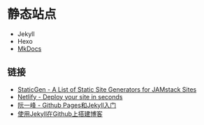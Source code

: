# 静态站点

- Jekyll
- Hexo
- [MkDocs](https://www.mkdocs.org/)

## 链接

- [StaticGen - A List of Static Site Generators for JAMstack Sites](https://www.staticgen.com/)
- [Netlify - Deploy your site in seconds](https://app.netlify.com/)
- [阮一峰 - Github Pages和Jekyll入门](http://www.ruanyifeng.com/blog/2012/08/blogging_with_jekyll.html)
- [使用Jekyll在Github上搭建博客](http://hzmook.github.io/2012/07/01/use-jekyll-build-blog-on-github.html)